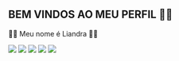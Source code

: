 ## BEM VINDOS AO MEU PERFIL 🐺💜

💜🐺 Meu nome é Liandra 🐺💜


![](https://media1.tenor.com/m/vTB_Rf-9wYMAAAAC/jinmojv21-bts.gif)
![](https://media.tenor.com/YTDyK4CsJ6MAAAAM/stray-kids.gif)
![](https://media.tenor.com/sFtn4OPTo0EAAAAM/ateez-atiny.gif)
![](https://media.tenor.com/NEWLevW5bVQAAAAM/seventeen-svt.gif)
![](https://media.tenor.com/SOZzPLfNR7IAAAAM/skz-skzoo.gif)
<!--


